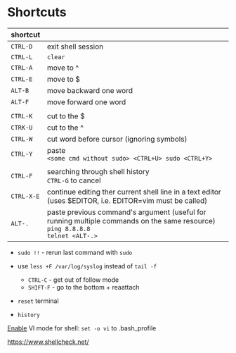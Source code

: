 Shortcuts
=========

| shortcut   |     |
| ---------- | --- |
| `CTRL-D`   | exit shell session |
| `CTRL-L`   | `clear` |
| `CTRL-A`   | move to ^ |
| `CTRL-E`   | move to $ |
| `ALT-B`    | move backward one word |
| `ALT-F`    | move forward one word |
|            |   |
| `CTRL-K`   | cut to the $ |
| `CTRK-U`   | cut to the ^ |
| `CTRL-W`   | cut word before cursor (ignoring symbols) |
| `CTRL-Y`   | paste <br> `<some cmd without sudo> <CTRL+U> sudo <CTRL+Y>` |
|            |    |
| `CTRL-F`   | searching through shell history<br>`CTRL-G` to cancel |
| `CTRL-X-E` | continue editing ther current shell line in a text editor <br>(uses $EDITOR, i.e. EDITOR=vim must be called) |
| `ALT-.`    | paste previous command's argument (useful for running multiple commands on the same resource)<br>`ping 8.8.8.8`<br>`telnet <ALT-.>`


- `sudo !!` - rerun last command with `sudo`

- use `less +F /var/log/syslog` instead of `tail -f`
  - `CTRL-C` - get out of follow mode
  - `SHIFT-F` - go to the bottom + reaattach

- `reset` terminal
- `history`

[Enable](https://www.youtube.com/watch?v=GqoJQft5R2E) VI mode for shell: `set -o vi` to .bash_profile

https://www.shellcheck.net/
